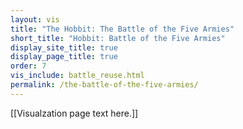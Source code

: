 ```yaml
---
layout: vis
title: "The Hobbit: The Battle of the Five Armies"
short_title: "Hobbit: Battle of the Five Armies"
display_site_title: true
display_page_title: true
order: 7
vis_include: battle_reuse.html
permalink: /the-battle-of-the-five-armies/
---
```


[[Visualzation page text here.]]
